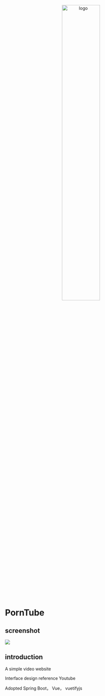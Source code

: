 <div align="center">
    <img src="http://p.ananas.chaoxing.com/star3/origin/5e008a6cd46ea6ed07252f656acb5d2b.png" alt="logo" title="logo" width="50%" style="text-align:center;">
</div>

# PornTube


## screenshot

<img src="http://p.ananas.chaoxing.com/star3/origin/53580b104b00aebe98ae008ecaee41b6.png" >


## introduction 

A simple video website

Interface design reference Youtube

Adopted Spring Boot， Vue， vuetifyjs

